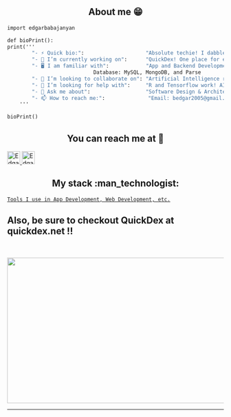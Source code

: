 <h2 align="center">About me 😁</h2>

```python3.8
import edgarbabajanyan

def bioPrint():
print('''
		"- ⚡ Quick bio:":                    "Absolute techie! I dabble with Software just as much as Hardware!",
		"- 🔭 I’m currently working on":      "QuickDex! One place for everything! Docs, Sheets, Coding, Organization, and even gaming!",
		"- 🖥️ I am familiar with":            "App and Backend Development: Python, Java, C++, Javascript, NodeJS --> Front-end: ReactJS, Angular, Tkinter
							Database: MySQL, MongoDB, and Parse
		"- 👯 I’m looking to collaborate on": "Artificial Intelligence research and Drone Technologies",
		"- 🤔 I’m looking for help with":     "R and Tensorflow work! AI and Data Manipulation is my next venture!",
		"- 💬 Ask me about":                  "Software Design & Architecture, Web-Development, Front-end Design, Business Registration and Phases",
		"- 📫 How to reach me:":              "Email: bedgar2005@gmail.com, babajanyaned23@amityschools.org, 203-343-3094, StackOverflow (for help with your project!!)"
	'''

bioPrint()
```

<h2 align="center">You can reach me at 🧐</h2>

  <a href="https://www.linkedin.com/in/edgar-babajanyan-a28230217/">
    <img src="https://www.vectorlogo.zone/logos/linkedin/linkedin-icon.svg" alt="Edgar's LinkedIn Profile" height="30" width="30">
  </a>

  <a href="https://stackoverflow.com/users/13421190/redgar-tech">
    <img src="https://www.vectorlogo.zone/logos/stackoverflow/stackoverflow-icon.svg" alt="Edgar's Stack Overflow Profile" height="30" width="30">
  </a>
  </h2>


</p>

<h2 align="center">My stack :man_technologist:</h2>

<a href="https://stackshare.io/redgartech/my-personal-stack">
	
    Tools I use in App Development, Web Development, etc.
  </a>
 

<p align="center">
  
</p>


<h2> Also, be sure to checkout QuickDex at quickdex.net !! </h2>

<br>

<p align="center"><img src="https://media.giphy.com/media/VIa2i3fwC0lPQf3iuQ/giphy.gif" width="600" height="338"></p>




---
